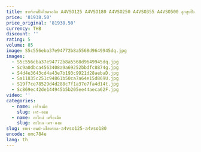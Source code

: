 ```yaml
---
title: ขายร้อนปั๊มไฮดรอลิก A4VSO125 A4VSO180 A4VSO250 A4VSO355 A4VSO500 ลูกสูบปั๊ม AA4VSO250DR/30R-PPB13N00 R 910974769
price: '81938.50'
price_original: '81938.50'
currency: THB
discount: ''
rating: 5
volume: 85
image: S5c556eba37e94772b8a5568d9649945dq.jpg
images:
  - S5c556eba37e94772b8a5568d9649945dq.jpg
  - Sc9a0dbca4563408a9a69252bbdfc8874g.jpg
  - S4d4e3643cd4a43e7b193c9921d28aebaD.jpg
  - Sa11835c251c94861b50ca7a64e15d869U.jpg
  - S19f7ce78529d4d288c7f1a37e7fa4d14t.jpg
  - Sc869ec42de144945b5b205ee44aeca62F.jpg
video: ''
categories:
  - name: เครื่องมือ
    slug: เคร-องม
  - name: อะไหล่ เครื่องมือ
    slug: อะไหล-เคร-องม
slug: ขายร-อนป-มไฮดรอล-a4vso125-a4vso180
encode: omc784e
lang: th
---
```

  